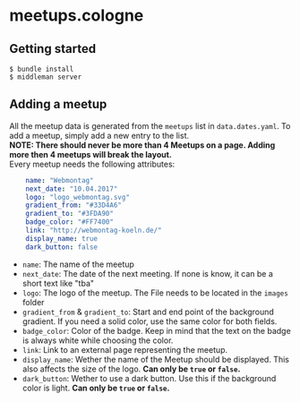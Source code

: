 # meetups.cologne

## Getting started
```
$ bundle install
$ middleman server
```

## Adding a meetup
All the meetup data is generated from the `meetups` list in `data.dates.yaml`. To add a meetup, simply add a new entry to the list.  
__NOTE: There should never be more than 4 Meetups on a page. Adding more then 4 meetups will break the layout.__  
Every meetup needs the following attributes:
``` yaml
    name: "Webmontag"
    next_date: "10.04.2017"
    logo: "logo_webmontag.svg"
    gradient_from: "#33D4A6"
    gradient_to: "#3FDA90"
    badge_color: "#FF7400"
    link: "http://webmontag-koeln.de/"
    display_name: true
    dark_button: false
```

* `name`: The name of the meetup
* `next_date`: The date of the next meeting. If none is know, it can be a short text like "tba"
* `logo`: The logo of the meetup. The File needs to be located in the `images` folder
* `gradient_from` & `gradient_to`: Start and end point of the background gradient. If you need a solid color, use the same color for both fields.
* `badge_color`: Color of the badge. Keep in mind that the text on the badge is always white while choosing the color.
* `link`: Link to an external page representing the meetup.
* `display_name`: Wether the name of the Meetup should be displayed. This also affects the size of the logo. **Can only be `true` or `false`.**
* `dark_button`: Wether to use a dark button. Use this if the background color is light. **Can only be `true` or `false`.**
